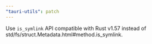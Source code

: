```yaml
---
"tauri-utils": patch
---
```


Use `is_symlink` API compatible with Rust v1.57 instead of std/fs/struct.Metadata.html#method.is_symlink.
